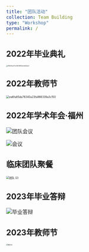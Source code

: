 ```yaml
---
title: "团队活动"
collection: Team Building
type: "Workshop"
permalink: /
---
```


## 2022年毕业典礼

<img src="https://typoraybk.oss-cn-guangzhou.aliyuncs.com/ff8b13feaf72c584180ffde3d45a5a1.jpg" alt="ff8b13feaf72c584180ffde3d45a5a1" style="zoom: 25%;" />



## 2022年教师节

<img src="https://typoraybk.oss-cn-guangzhou.aliyuncs.com/ea6fa85da76340a23fa866339a3c150.jpg" alt="ea6fa85da76340a23fa866339a3c150" style="zoom: 50%;" />



## 2022年学术年会·福州

![团队会议](https://typoraybk.oss-cn-guangzhou.aliyuncs.com/%E5%9B%A2%E9%98%9F%E4%BC%9A%E8%AE%AE.jpg)

![会议](https://typoraybk.oss-cn-guangzhou.aliyuncs.com/%E4%BC%9A%E8%AE%AE.jpg)

## 临床团队聚餐

<img src="https://typoraybk.oss-cn-guangzhou.aliyuncs.com/%E5%9B%A2%E9%98%9F%20(2).jpg" alt="团队 (2)" style="zoom:50%;" />



## 2023年毕业答辩

![毕业答辩](https://typoraybk.oss-cn-guangzhou.aliyuncs.com/%E6%AF%95%E4%B8%9A%E7%AD%94%E8%BE%A9.jpg)



## 2023年教师节

<img src="https://typoraybk.oss-cn-guangzhou.aliyuncs.com/%E6%95%99%E5%AE%A4%E8%8A%822.jpg" alt="教室节2" style="zoom: 25%;" />













